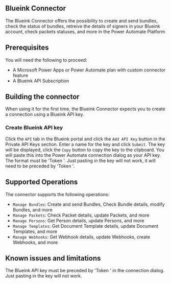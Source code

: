 
## Blueink Connector
The Blueink Connector offers the possibility to create and send bundles, check the status of bundles, retreive the details of signers in your Blueink account, check packets statuses, and more in the Power Automate Platform

## Prerequisites
You will need the following to proceed:
* A Microsoft Power Apps or Power Automate plan with custom connector feature
* A Blueink API Subscription


## Building the connector 
When using it for the first time, the Blueink Connector expects you to create a connection using a Blueink API key. 

### Create Blueink API key
Click the `API` tab in the Blueink portal and click the `Add API Key` button in the Private API Keys section. Enter a name for the key and click `Submit`. The key will be displayed, click the `Copy` button to copy the key to the clipboard. You will paste this into the Power Automate connection dialog as your API key. The format must be 'Token <your key>'. Just pasting in the key will not work, it will need to be preceded by 'Token '.


## Supported Operations
The connector supports the following operations:
* `Manage Bundles`: Create and send Bundles, Check Bundle details, modify Bundles, and more
* `Manage Packets`: Check Packet details, update Packets, and more
* `Manage Persons`: Get Person details, update Persons, and more
* `Manage Templates`: Get Document Template details, update Document Templates, and more
* `Manage Webhooks`: Get Webhook details, update Webhooks, create Webhooks, and more


## Known issues and limitations
The Blueink API key must be preceded by 'Token ' in the connection dialog. Just pasting in the key will not work.

